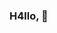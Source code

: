 ### H4llo, 👋

<!--
**LaurentFough/LaurentFough** is a ✨ _special_ ✨ repository because its `README.md` (this file) appears on your GitHub profile.

<h3>I'm Laurent, a Network Design, Security & DevOPs Engineer.</h3>

- 🔭 I’m currently working on anything security, and network related

<p><img src="https://github-readme-stats.vercel.app/api?username=LaurentFough&show_icons=true&theme=nightowl" alt="LaurentFough" /></p>
